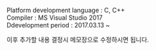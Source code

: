 Platform development language : C, C++<br/>
Compiler : MS Visual Studio 2017<br/>
Ddevelopment period : 2017.03.13 ~

이후 추가할 내용 결정시 메모장으로 수정하시면 됩니다.
